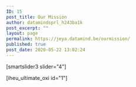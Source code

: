 ```yaml
---
ID: 15
post_title: Our Mission
author: datamindsprl_h243ba1k
post_excerpt: ""
layout: page
permalink: https://jeya.datamind.be/ourmission/
published: true
post_date: 2020-05-22 13:02:24
---
```

<!-- wp:nextend/smartslider3 {"slider":"4"} -->
<div class="wp-block-nextend-smartslider3">[smartslider3 slider="4"]</div>
<!-- /wp:nextend/smartslider3 -->

<!-- wp:paragraph -->
<p>[iheu_ultimate_oxi id="1"]</p>
<!-- /wp:paragraph -->
